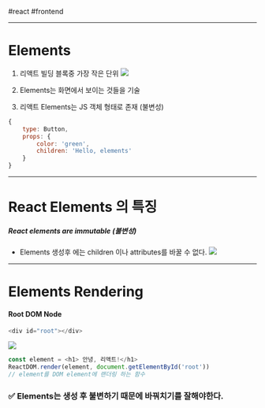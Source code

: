 #react #frontend 

---
# Elements
1. 리액트 빌딩 블록중 가장 작은 단위
![](https://i.imgur.com/7xGNXBN.png)

2. Elements는 화면에서 보이는 것들을 기술
3. 리액트 Elements는 JS 객체 형태로 존재 (불변성)
```javascript
{
	type: Button,
	props: {
		color: 'green',
		children: 'Hello, elements'
	}
}
```

---
# React Elements 의 특징
##### React elements are immutable (불변성)
- Elements 생성후 에는 children 이나 attributes를 바꿀 수 없다. 
![](https://i.imgur.com/6fPayHb.jpg)

---
# Elements Rendering

#### Root DOM Node
```javascript
<div id="root"></div>
```
![](https://i.imgur.com/OUBhzOo.png)

 ```javascript
 const element = <h1> 안녕, 리액트!</h1>
 ReactDOM.render(element, document.getElementById('root'))
 // element를 DOM element에 랜더링 하는 함수
```

### **✅ Elements는 생성 후 불변하기 때문에 바꿔치기를 잘해야한다.**

